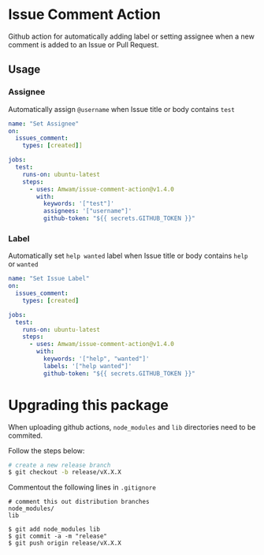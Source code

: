 # Issue Comment Action

Github action for automatically adding label or setting assignee when a new comment is added to an Issue or Pull Request.

## Usage

### Assignee

Automatically assign `@username` when Issue title or body contains `test`

```yaml
name: "Set Assignee"
on:
  issues_comment:
    types: [created]]

jobs:
  test:
    runs-on: ubuntu-latest
    steps:
      - uses: Amwam/issue-comment-action@v1.4.0
        with:
          keywords: '["test"]'
          assignees: '["username"]'
          github-token: "${{ secrets.GITHUB_TOKEN }}"
```

### Label

Automatically set `help wanted` label when Issue title or body contains `help` or `wanted`

```yaml
name: "Set Issue Label"
on:
  issues_comment:
    types: [created]

jobs:
  test:
    runs-on: ubuntu-latest
    steps:
      - uses: Amwam/issue-comment-action@v1.4.0
        with:
          keywords: '["help", "wanted"]'
          labels: '["help wanted"]'
          github-token: "${{ secrets.GITHUB_TOKEN }}"
```

# Upgrading this package

When uploading github actions, `node_modules` and `lib` directories need to be commited.

Follow the steps below:

```sh
# create a new release branch
$ git checkout -b release/vX.X.X
```

Commentout the following lines in `.gitignore`

```
# comment this out distribution branches
node_modules/
lib
```

```
$ git add node_modules lib
$ git commit -a -m "release"
$ git push origin release/vX.X.X
```
